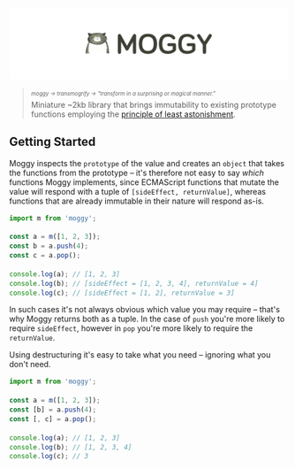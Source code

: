 ![Moggy](media/logo.png)

> <sub><sup>*moggy → transmogrify → "transform in a surprising or magical manner."*</sup></sub><br />
> Miniature ~2kb library that brings immutability to existing prototype functions employing the [principle of least astonishment](https://en.wikipedia.org/wiki/Principle_of_least_astonishment).

## Getting Started

Moggy inspects the `prototype` of the value and creates an `object` that takes the functions from the prototype &ndash; it's therefore not easy to say *which* functions Moggy implements, since ECMAScript functions that mutate the value will respond with a tuple of `[sideEffect, returnValue]`, whereas functions that are already immutable in their nature will respond as-is.

```javascript
import m from 'moggy';

const a = m([1, 2, 3]);
const b = a.push(4); 
const c = a.pop();

console.log(a); // [1, 2, 3]
console.log(b); // [sideEffect = [1, 2, 3, 4], returnValue = 4]
console.log(c); // [sideEffect = [1, 2], returnValue = 3]
```

In such cases it's not always obvious which value you may require &ndash; that's why Moggy returns both as a tuple. In the case of `push` you're more likely to require `sideEffect`, however in `pop` you're more likely to require the `returnValue`.

Using destructuring it's easy to take what you need &ndash; ignoring what you don't need.

```javascript
import m from 'moggy';

const a = m([1, 2, 3]);
const [b] = a.push(4);
const [, c] = a.pop();

console.log(a); // [1, 2, 3]
console.log(b); // [1, 2, 3, 4]
console.log(c); // 3
```
